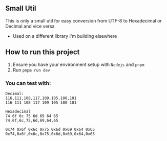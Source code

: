 ## Small Util
This is only a small util for easy conversion from UTF-8 to Hexadecimal or Decimal and vice versa
- Used on a different library I'm building elsewhere


## How to run this project
1. Ensure you have your environment setup with `Nodejs` and `pnpm`
2. Run `pnpm run dev`


### You can test with:
```
Decimal:
116,111,108,117,109,105,100,101
116 111 108 117 109 105 100 101

Hexadecimal
74 6f 6c 75 6d 69 64 65
74,6f,6c,75,6d,69,64,65

0x74 0x6f 0x6c 0x75 0x6d 0x69 0x64 0x65
0x74,0x6f,0x6c,0x75,0x6d,0x69,0x64,0x65
```